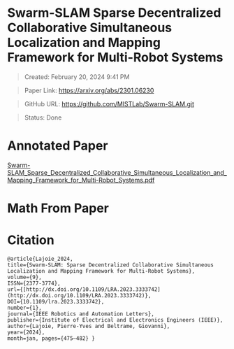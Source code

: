 # Swarm-SLAM Sparse Decentralized Collaborative Simultaneous Localization and Mapping Framework for Multi-Robot Systems

>Created: February 20, 2024 9:41 PM

>Paper Link: https://arxiv.org/abs/2301.06230

>GitHub URL: https://github.com/MISTLab/Swarm-SLAM.git

>Status: Done

# Annotated Paper

[Swarm-SLAM_Sparse_Decentralized_Collaborative_Simultaneous_Localization_and_Mapping_Framework_for_Multi-Robot_Systems.pdf](Swarm-SLAM_Sparse_Decentralized_Collaborative_Simultaneous_Localization_and_Mapping_Framework_for_Multi-Robot_Systems.pdf)

# Math From Paper

# Citation

```
@article{Lajoie_2024,
title={Swarm-SLAM: Sparse Decentralized Collaborative Simultaneous Localization and Mapping Framework for Multi-Robot Systems},
volume={9},
ISSN={2377-3774},
url={[http://dx.doi.org/10.1109/LRA.2023.3333742](http://dx.doi.org/10.1109/LRA.2023.3333742)},
DOI={10.1109/lra.2023.3333742},
number={1},
journal={IEEE Robotics and Automation Letters},
publisher={Institute of Electrical and Electronics Engineers (IEEE)},
author={Lajoie, Pierre-Yves and Beltrame, Giovanni},
year={2024},
month=jan, pages={475–482} }
```